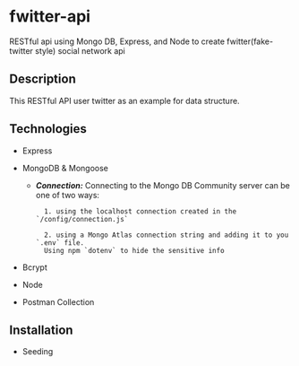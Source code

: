 # fwitter-api

RESTful api using Mongo DB, Express, and Node to create fwitter(fake-twitter style) social network api

## Description

This RESTful API user twitter as an example for data structure.

## Technologies

- Express

- MongoDB & Mongoose

  - **_Connection:_**
    Connecting to the Mongo DB Community server can be one of two ways:

          1. using the localhost connection created in the `/config/connection.js`

          2. using a Mongo Atlas connection string and adding it to you `.env` file.
          Using npm `dotenv` to hide the sensitive info

- Bcrypt

- Node

- Postman Collection

## Installation

- Seeding
